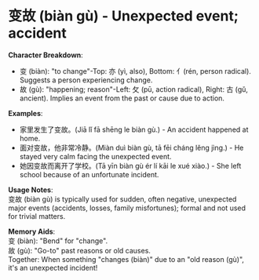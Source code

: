 # **变故 (biàn gù) - Unexpected event; accident**

**Character Breakdown**:  
- 变 (biàn): "to change"-Top: 亦 (yì, also), Bottom: 亻(rén, person radical). Suggests a person experiencing change.  
- 故 (gù): "happening; reason"-Left: 攵 (pū, action radical), Right: 古 (gǔ, ancient). Implies an event from the past or cause due to action.

**Examples**:  
- 家里发生了变故。(Jiā lǐ fā shēng le biàn gù.) - An accident happened at home.  
- 面对变故，他非常冷静。(Miàn duì biàn gù, tā fēi cháng lěng jìng.) - He stayed very calm facing the unexpected event.  
- 她因变故而离开了学校。(Tā yīn biàn gù ér lí kāi le xué xiào.) - She left school because of an unfortunate incident.

**Usage Notes**:  
变故 (biàn gù) is typically used for sudden, often negative, unexpected major events (accidents, losses, family misfortunes); formal and not used for trivial matters.

**Memory Aids**:  
变 (biàn): "Bend" for "change".  
故 (gù): "Go-to" past reasons or old causes.  
Together: When something "changes (biàn)" due to an "old reason (gù)", it's an unexpected incident!